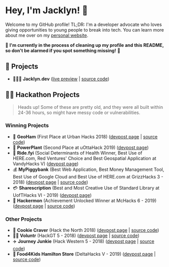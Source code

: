 # Hey, I'm Jacklyn! 👋

Welcome to my GitHub profile! TL;DR: I'm a developer advocate who loves giving opportunities to young people to break into tech. You can learn more about me over on my [personal website](https://jacklyn.dev).

🚧 **I'm currently in the process of cleaning up my profile and this README, so don't be alarmed if you spot something missing!** 🚧

## 🚀 Projects
* 🙎🏻‍♀️ **Jacklyn.dev** ([live preview](https://jacklyn.dev) | [source code](https://github.com/JackBiggin))

## 👩‍💻 Hackathon Projects
> Heads up! Some of these are pretty old, and they were all built within 24-36 hours, so might have messy code or vulnerabilities.

### Winning Projects

* 📍 **GeoHam** (First Place at Urban Hacks 2018) ([devpost page](https://devpost.com/software/geoham) | [source code](https://github.com/JackBiggin/GeoHam))
* 🌷 **PowerPlant** (Second Place at uOttaHack 2019) ([devpost page](https://devpost.com/software/powerplant))
* 🚌 **Ride.fyi** (Social Determinants of Health Winner, Best Use of HERE.com, Red Ventures' Choice and Best Geospatial Application at VandyHacks V) ([devpost page](https://devpost.com/software/ride-fyi))
* 💰 **MyPiggybank** (Best Web Application, Best Money Management Tool, Best Use of Google Cloud and Best Use of HERE.com at GrizzHacks 3 - 2018) ([devpost page](https://devpost.com/software/mypiggybank-k6z97n) | [source code](https://github.com/JackBiggin/myPiggybank))
* 💳 **Sharescription** (Best and Most Creative Use of Standard Library at UofTHacks VI - 2019) ([devpost page](https://devpost.com/software/sharescription))
* 🐰 **Hackermon** (Achievement Unlocked Winner at McHacks 6 - 2019) ([devpost page](https://devpost.com/software/hackermon) | [source code](https://github.com/HasheebKazi/mchacks-hakemon))



### Other Projects

* 🍪 **Cookie Craver** (Hack the North 2018) ([devpost page](https://devpost.com/software/cookie-craver) | [source code](https://github.com/JackBiggin/CookieCraver))
* 🙋‍♀️ **Voluntr** (HackGT 5 - 2018) ([devpost page](https://devpost.com/software/voluntr-07hzfj) | [source code](https://github.com/JackBiggin/Voluntr))
* ✈️ **Journey Junkie** (Hack Western 5 - 2018) ([devpost page](https://devpost.com/software/journeyjunkie-v4ou1y) | [source code](https://github.com/JackBiggin/JourneyJunkie))
* **🍎 Food4Kids Hamilton Store** (DeltaHacks V - 2019) ([devpost page](https://devpost.com/software/food-4-kids-hamilton) | [source code](https://github.com/JackBiggin/Food4Kids-Store))
